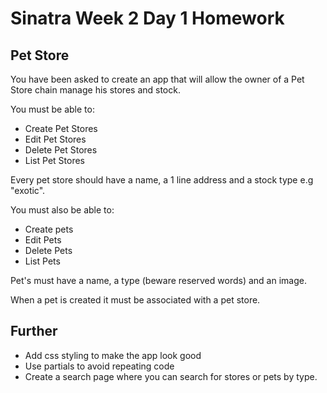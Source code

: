 # Sinatra Week 2 Day 1 Homework

## Pet Store

You have been asked to create an app that will allow the owner of a Pet Store chain manage his stores and stock.

You must be able to:

* Create Pet Stores
* Edit Pet Stores
* Delete Pet Stores
* List Pet Stores

Every pet store should have a name, a 1 line address and a stock type e.g "exotic".

You must also be able to:

* Create pets
* Edit Pets
* Delete Pets
* List Pets

Pet's must have a name, a type (beware reserved words) and an image.

When a pet is created it must be associated with a pet store.

## Further

* Add css styling to make the app look good
* Use partials to avoid repeating code
* Create a search page where you can search for stores or pets by type.